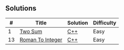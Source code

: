 ## Solutions

| #   | Title                                                                                                  | Solution                                                     | Difficulty |
|-----|--------------------------------------------------------------------------------------------------------|--------------------------------------------------------------|------------|
| 1   | [Two Sum](https://leetcode.com/problems/two-sum/description/)                                         | [C++](solutions/1-Two-Sum.cpp)                              | Easy       |
| 13  | [Roman To Integer](https://leetcode.com/problems/roman-to-integer/description/)                       | [C++](solutions/13-Roman-To-Integer.cpp)                     | Easy       |

